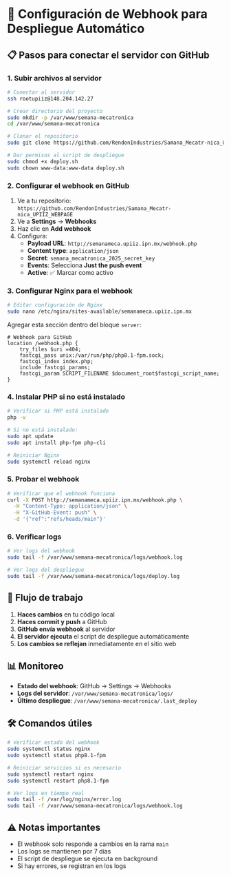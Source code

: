 # 🔗 Configuración de Webhook para Despliegue Automático

## 📋 Pasos para conectar el servidor con GitHub

### 1. **Subir archivos al servidor**

```bash
# Conectar al servidor
ssh rootupiiz@148.204.142.27

# Crear directorio del proyecto
sudo mkdir -p /var/www/semana-mecatronica
cd /var/www/semana-mecatronica

# Clonar el repositorio
sudo git clone https://github.com/RendonIndustries/Samana_Mecatr-nica_UPIIZ_WEBPAGE.git .

# Dar permisos al script de despliegue
sudo chmod +x deploy.sh
sudo chown www-data:www-data deploy.sh
```

### 2. **Configurar el webhook en GitHub**

1. Ve a tu repositorio: `https://github.com/RendonIndustries/Samana_Mecatr-nica_UPIIZ_WEBPAGE`
2. Ve a **Settings** → **Webhooks**
3. Haz clic en **Add webhook**
4. Configura:
   - **Payload URL**: `http://semanameca.upiiz.ipn.mx/webhook.php`
   - **Content type**: `application/json`
   - **Secret**: `semana_mecatronica_2025_secret_key`
   - **Events**: Selecciona **Just the push event**
   - **Active**: ✅ Marcar como activo

### 3. **Configurar Nginx para el webhook**

```bash
# Editar configuración de Nginx
sudo nano /etc/nginx/sites-available/semanameca.upiiz.ipn.mx
```

Agregar esta sección dentro del bloque `server`:

```nginx
# Webhook para GitHub
location /webhook.php {
    try_files $uri =404;
    fastcgi_pass unix:/var/run/php/php8.1-fpm.sock;
    fastcgi_index index.php;
    include fastcgi_params;
    fastcgi_param SCRIPT_FILENAME $document_root$fastcgi_script_name;
}
```

### 4. **Instalar PHP si no está instalado**

```bash
# Verificar si PHP está instalado
php -v

# Si no está instalado:
sudo apt update
sudo apt install php-fpm php-cli

# Reiniciar Nginx
sudo systemctl reload nginx
```

### 5. **Probar el webhook**

```bash
# Verificar que el webhook funciona
curl -X POST http://semanameca.upiiz.ipn.mx/webhook.php \
  -H "Content-Type: application/json" \
  -H "X-GitHub-Event: push" \
  -d '{"ref":"refs/heads/main"}'
```

### 6. **Verificar logs**

```bash
# Ver logs del webhook
sudo tail -f /var/www/semana-mecatronica/logs/webhook.log

# Ver logs del despliegue
sudo tail -f /var/www/semana-mecatronica/logs/deploy.log
```

## 🔄 Flujo de trabajo

1. **Haces cambios** en tu código local
2. **Haces commit y push** a GitHub
3. **GitHub envía webhook** al servidor
4. **El servidor ejecuta** el script de despliegue automáticamente
5. **Los cambios se reflejan** inmediatamente en el sitio web

## 📊 Monitoreo

- **Estado del webhook**: GitHub → Settings → Webhooks
- **Logs del servidor**: `/var/www/semana-mecatronica/logs/`
- **Último despliegue**: `/var/www/semana-mecatronica/.last_deploy`

## 🛠️ Comandos útiles

```bash
# Verificar estado del webhook
sudo systemctl status nginx
sudo systemctl status php8.1-fpm

# Reiniciar servicios si es necesario
sudo systemctl restart nginx
sudo systemctl restart php8.1-fpm

# Ver logs en tiempo real
sudo tail -f /var/log/nginx/error.log
sudo tail -f /var/www/semana-mecatronica/logs/webhook.log
```

## ⚠️ Notas importantes

- El webhook solo responde a cambios en la rama `main`
- Los logs se mantienen por 7 días
- El script de despliegue se ejecuta en background
- Si hay errores, se registran en los logs
